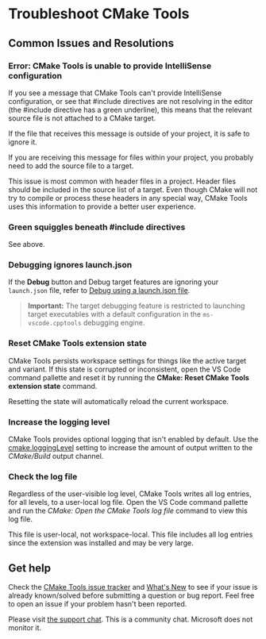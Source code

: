 # Troubleshoot CMake Tools

## Common Issues and Resolutions

### Error: CMake Tools is unable to provide IntelliSense configuration

If you see a message that CMake Tools can't provide IntelliSense configuration, or see that #include directives are not resolving in the editor (the #include directive has a green underline), this means that the relevant source file is not attached to a CMake target.

If the file that receives this message is outside of your project, it is safe to ignore it.

If you are receiving this message for files within your project, you probably need to add the source file to a target.

This issue is most common with header files in a project. Header files should be included in the source list of a target. Even though CMake will not try to compile or process these headers in any special way, CMake Tools uses this information to provide a better user experience.

### Green squiggles beneath #include directives

See above.

### Debugging ignores launch.json

If the **Debug** button and Debug target features are ignoring your `launch.json` file, refer to [Debug using a launch.json file](debug-launch.md#debug-using-a-launchjson-file).

> **Important:** The target debugging feature is restricted to launching target executables with a default configuration in the `ms-vscode.cpptools` debugging engine.

### Reset CMake Tools extension state

CMake Tools persists workspace settings for things like the active target and variant. If this state is corrupted or inconsistent, open the VS Code command pallette and reset it by running the **CMake: Reset CMake Tools extension state** command.

Resetting the state will automatically reload the current workspace.

### Increase the logging level

CMake Tools provides optional logging that isn't enabled by default. Use the [cmake.loggingLevel](cmake-settings.md) setting to increase the amount of output written to the _CMake/Build_ output channel.

### Check the log file

Regardless of the user-visible log level, CMake Tools writes all log entries, for all levels, to a user-local log file. Open the VS Code command pallette and run the *CMake: Open the CMake Tools log file* command to view this log file.

This file is user-local, not workspace-local. This file includes all log entries since the extension was installed and may be very large.

## Get help

Check the [CMake Tools issue tracker](https://github.com/microsoft/vscode-cmake-tools/issues) and [What's New](../CHANGELOG.md) to see if your issue is already known/solved before submitting a question or bug report. Feel free to open an issue if your problem hasn't been reported.

Please visit [the support chat](https://gitter.im/vscode-cmake-tools/support). This is a community chat. Microsoft does not monitor it.
